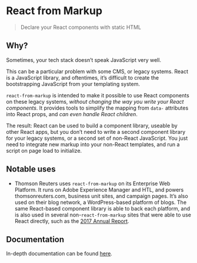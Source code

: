 # React from Markup

> Declare your React components with static HTML

## Why?

Sometimes, your tech stack doesn’t speak JavaScript very well.

This can be a particular problem with some CMS, or legacy systems. React is a JavaScript library, and oftentimes, it’s difficult to create the bootstrapping JavaScript from your templating system.

`react-from-markup` is intended to make it possible to use React components on these legacy systems, _without changing the way you write your React components_. It provides tools to simplify the mapping from `data-` attributes into React props, and _can even handle React children_.

The result: React can be used to build a component library, useable by other React apps, but you don’t need to write a second component library for your legacy systems, or a second set of non-React JavaScript. You just need to integrate new markup into your non-React templates, and run a script on page load to initialize.

## Notable uses

- Thomson Reuters uses `react-from-markup` on its Enterprise Web Platform. It runs on Adobe Experience Manager and HTL, and powers thomsonreuters.com, business unit sites, and campaign pages. It’s also used on their blog network, a WordPress-based platform of blogs. The same React-based component library is able to back each platform, and is also used in several non-`react-from-markup` sites that were able to use React directly, such as the [2017 Annual Report](https://ar.tr.com).

## Documentation

In-depth documentation can be found [here](https://simon360.github.io/react-from-markup).
